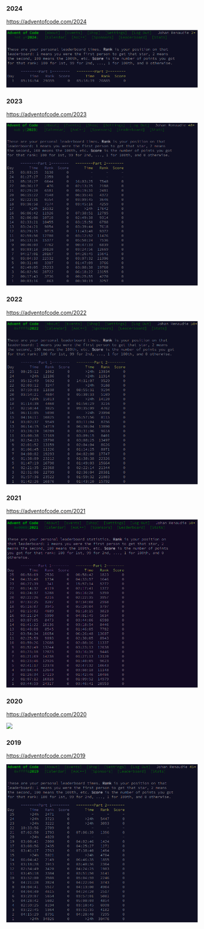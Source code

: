 ### 2024

https://adventofcode.com/2024

![](2024/screenshot.png)

### 2023

https://adventofcode.com/2023

![](2023/screenshot.png)

### 2022

https://adventofcode.com/2022

![](2022/screenshot.png)

### 2021

https://adventofcode.com/2021

![](2021/screenshot.png)

### 2020

https://adventofcode.com/2020

![](2020/screenshot.png)

### 2019

https://adventofcode.com/2019

![](2019/screenshot.png)
